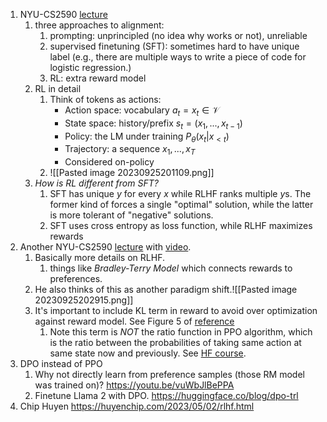 1. NYU-CS2590 [lecture](https://nyu-cs2590.github.io/course-material/spring2023/lecture/lec10/main.pdf)
	1. three approaches to alignment: 
		1. prompting: unprincipled (no idea why works or not), unreliable
		2. supervised finetuning (SFT): sometimes hard to have unique label (e.g., there are multiple ways to write a piece of code for logistic regression.)
		3. RL: extra reward model
	2. RL in detail
		1. Think of tokens as actions:
			- Action space: vocabulary   $a_t = x_t \in \mathcal{V}$
			- State space: history/prefix    $s_t=(x_1, ..., x_{t-1})$
			- Policy: the LM under training    $P_{\theta}(x_t | x_{<t})$
			- Trajectory: a sequence    $x_1,...,x_T$
			- Considered on-policy
		2. ![[Pasted image 20230925201109.png]]
	3. *How is RL different from SFT?*
		1. SFT has unique $y$ for every $x$ while RLHF ranks multiple $y$s. The former kind of forces a single "optimal" solution, while the latter is more tolerant of "negative" solutions.
		2. SFT uses cross entropy as loss function, while RLHF maximizes rewards
2. Another NYU-CS2590 [lecture](https://docs.google.com/presentation/d/13Tylt2SvKvBL2hgILy5CmBtPDv3rXlVrQp01OzAe5Xo/edit#slide=id.p) with [video](https://youtu.be/zjrM-MW-0y0). 
	1. Basically more details on RLHF. 
		1. things like *Bradley-Terry Model* which connects rewards to preferences.
	2. He also thinks of this as another paradigm shift.![[Pasted image 20230925202915.png]]
	3. It's important to include KL term in reward to avoid over optimization against reward model. See Figure 5 of [reference](https://arxiv.org/pdf/2009.01325.pdf)
		1. Note this term is *NOT* the ratio function in PPO algorithm, which is the ratio between the probabilities of taking same action at same state now and previously. See [HF course](https://huggingface.co/learn/deep-rl-course/unit8/clipped-surrogate-objective).
3. DPO instead of PPO
	1. Why not directly learn from preference samples (those RM model was trained on)?  https://youtu.be/vuWbJlBePPA
	2. Finetune Llama 2 with DPO. https://huggingface.co/blog/dpo-trl
4. Chip Huyen https://huyenchip.com/2023/05/02/rlhf.html